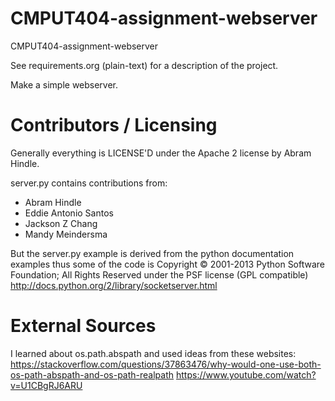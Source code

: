 CMPUT404-assignment-webserver
=============================

CMPUT404-assignment-webserver

See requirements.org (plain-text) for a description of the project.

Make a simple webserver.

Contributors / Licensing
========================

Generally everything is LICENSE'D under the Apache 2 license by Abram Hindle.

server.py contains contributions from:

* Abram Hindle
* Eddie Antonio Santos
* Jackson Z Chang
* Mandy Meindersma 

But the server.py example is derived from the python documentation
examples thus some of the code is Copyright © 2001-2013 Python
Software Foundation; All Rights Reserved under the PSF license (GPL
compatible) http://docs.python.org/2/library/socketserver.html

External Sources
========================
I learned about os.path.abspath and used ideas from these websites:
https://stackoverflow.com/questions/37863476/why-would-one-use-both-os-path-abspath-and-os-path-realpath
https://www.youtube.com/watch?v=U1CBgRJ6ARU